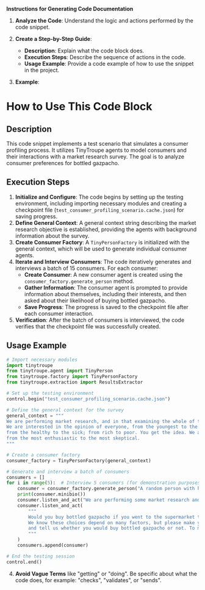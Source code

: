**Instructions for Generating Code Documentation**

1. **Analyze the Code**: Understand the logic and actions performed by the code snippet.

2. **Create a Step-by-Step Guide**:
    - **Description**: Explain what the code block does.
    - **Execution Steps**: Describe the sequence of actions in the code.
    - **Usage Example**: Provide a code example of how to use the snippet in the project.

3. **Example**:

How to Use This Code Block
=========================================================================================

Description
-------------------------
This code snippet implements a test scenario that simulates a consumer profiling process. It utilizes TinyTroupe agents to model consumers and their interactions with a market research survey. The goal is to analyze consumer preferences for bottled gazpacho. 

Execution Steps
-------------------------
1. **Initialize and Configure**: The code begins by setting up the testing environment, including importing necessary modules and creating a checkpoint file (`test_consumer_profiling_scenario.cache.json`) for saving progress.
2. **Define General Context**: A general context string describing the market research objective is established, providing the agents with background information about the survey.
3. **Create Consumer Factory**: A `TinyPersonFactory` is initialized with the general context, which will be used to generate individual consumer agents.
4. **Iterate and Interview Consumers**: The code iteratively generates and interviews a batch of 15 consumers. For each consumer:
    - **Create Consumer**: A new consumer agent is created using the `consumer_factory.generate_person` method.
    - **Gather Information**: The consumer agent is prompted to provide information about themselves, including their interests, and then asked about their likelihood of buying bottled gazpacho.
    - **Save Progress**: The progress is saved to the checkpoint file after each consumer interaction.
5. **Verification**: After the batch of consumers is interviewed, the code verifies that the checkpoint file was successfully created.

Usage Example
-------------------------
```python
# Import necessary modules
import tinytroupe
from tinytroupe.agent import TinyPerson
from tinytroupe.factory import TinyPersonFactory
from tinytroupe.extraction import ResultsExtractor

# Set up the testing environment
control.begin("test_consumer_profiling_scenario.cache.json")

# Define the general context for the survey
general_context = """
We are performing market research, and in that examining the whole of the American population. We care for the opinion of everyone, from the simplest professions to those of the highest ranks. 
We are interested in the opinion of everyone, from the youngest to the oldest; from the most conservative, to the most liberal; from the educated, to the ignorant;
from the healthy to the sick; from rich to poor. You get the idea. We are surveying the market for bottled gazpacho, so we are interested in the opinion of everyone, 
from the most enthusiastic to the most skeptical.
"""

# Create a consumer factory
consumer_factory = TinyPersonFactory(general_context)

# Generate and interview a batch of consumers
consumers = []
for i in range(5):  # Interview 5 consumers (for demonstration purposes)
    consumer = consumer_factory.generate_person("A random person with highly detailed preferences.")
    print(consumer.minibio())
    consumer.listen_and_act("We are performing some market research and need to know you more. Can you please present yourself and also list your top-10 interests?")
    consumer.listen_and_act(
        """
        Would you buy bottled gazpacho if you went to the supermarket today? Why yes, or why not? Please be honest, we are not here to judge you, but just to learn from you.
        We know these choices depend on many factors, but please make your best guess, consider your current situation in life, location, job and interests,
        and tell us whether you would buy bottled gazpacho or not. To make it easier, start your response with "Yes, " or "No, ".
        """
    )
    consumers.append(consumer)

# End the testing session
control.end()
```

4. **Avoid Vague Terms** like "getting" or "doing". Be specific about what the code does, for example: "checks", "validates", or "sends".
